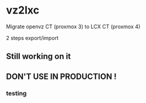 # vz2lxc
Migrate openvz CT (proxmox 3) to LCX CT (proxmox 4)

2 steps export/import

## Still working on it
## DON'T USE IN PRODUCTION !

### testing
